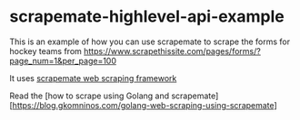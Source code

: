 # scrapemate-highlevel-api-example

This is an example of how you can use scrapemate to scrape the forms for 
hockey teams from https://www.scrapethissite.com/pages/forms/?page_num=1&per_page=100

It uses [scrapemate web scraping framework](https://github.com/gosom/scrapemate)


Read the [how to scrape using Golang and scrapemate][https://blog.gkomninos.com/golang-web-scraping-using-scrapemate]
